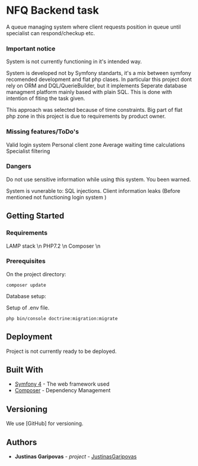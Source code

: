 # NFQ Backend task

A queue managing system where client requests position in queue until specialist can respond/checkup etc.

### Important notice

System is not currently functioning in it's intended way.

System is developed not by Symfony standarts,
it's a mix between symfony recomended development and flat php clases.
In particular this project dont rely on ORM and DQL/QuerieBuilder, but it implements 
Seperate database managment platform mainly based with plain SQL.
This is done with intention of fiting the task given.

This approach was selected because of time constraints.
Big part of flat php zone in this project is due to requirements by product owner.

### Missing features/ToDo's

Valid login system
Personal client zone
Average waiting time calculations
Specialist filtering

### Dangers

Do not use sensitive information while using this system.
You been warned.

System is vunerable to:
SQL injections.
Client information leaks (Before mentioned not functioning login system )


## Getting Started

### Requirements

LAMP stack \n
PHP7.2 \n
Composer \n

### Prerequisites

On the project directory:
```
composer update
```
Database setup:

Setup of .env file.

```
php bin/console doctrine:migration:migrate
```

## Deployment

Project is not currently ready to be deployed.

## Built With

* [Symfony 4](https://symfony.com/) - The web framework used
* [Composer](https://getcomposer.org/) - Dependency Management


## Versioning

We use [GitHub] for versioning.

## Authors

* **Justinas Garipovas** - *project* - [JustinasGaripovas](https://github.com/JustinasGaripovas)


